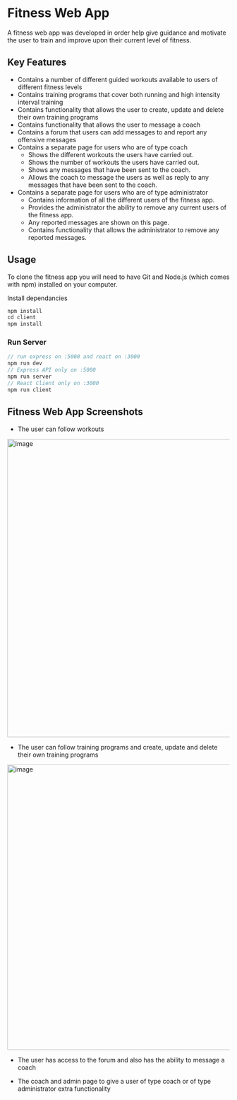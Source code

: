 # Fitness Web App

A fitness web app was developed in order help give guidance and motivate the user to train and improve upon their current level of fitness.

## Key Features

- Contains a number of different guided workouts available to users of different fitness levels
- Contains training programs that cover both running and high intensity interval training
- Contains functionality that allows the user to create, update and delete their own training programs
- Contains functionality that allows the user to message a coach
- Contains a forum that users can add messages to and report any offensive messages
- Contains a separate page for users who are of type coach
  - Shows the different workouts the users have carried out.
  - Shows the number of workouts the users have carried out.
  - Shows any messages that have been sent to the coach.
  - Allows the coach to message the users as well as reply to any messages that have been sent to the coach.
- Contains a separate page for users who are of type administrator
  - Contains information of all the different users of the fitness app.
  - Provides the administrator the ability to remove any current users of the fitness app.
  - Any reported messages are shown on this page.
  - Contains functionality that allows the administrator to remove any reported messages.

## Usage

To clone the fitness app you will need to have Git and Node.js (which comes with npm) installed on your computer.

Install dependancies

```js
npm install
cd client
npm install
```

### Run Server
```js
// run express on :5000 and react on :3000
npm run dev
// Express API only on :5000
npm run server
// React Client only on :3000
npm run client
```

## Fitness Web App Screenshots

- The user can follow workouts

<img width="674" alt="image" src="https://user-images.githubusercontent.com/98223195/158083497-bd67db02-0c5a-4f33-ab8a-ff7f1faf6da5.png">

- The user can follow training programs and create, update and delete their own training programs

<img width="645" alt="image" src="https://user-images.githubusercontent.com/98223195/158083576-c39a0d44-7fdb-46f2-9d06-0a4c3bb55214.png">

- The user has access to the forum and also has the ability to message a coach

- The coach and admin page to give a user of type coach or of type administrator extra functionality
